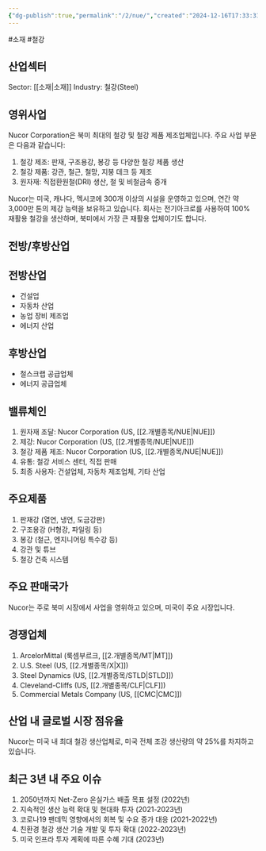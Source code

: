 ```yaml
---
{"dg-publish":true,"permalink":"/2/nue/","created":"2024-12-16T17:33:31.659+09:00","updated":"2025-07-29T21:37:04.996+09:00"}
---
```


#소재 #철강

## 산업섹터

Sector: [[소재\|소재]]
Industry: 철강(Steel)

## 영위사업

Nucor Corporation은 북미 최대의 철강 및 철강 제품 제조업체입니다. 주요 사업 부문은 다음과 같습니다:

1. 철강 제조: 판재, 구조용강, 봉강 등 다양한 철강 제품 생산
2. 철강 제품: 강관, 철근, 철망, 지붕 데크 등 제조
3. 원자재: 직접환원철(DRI) 생산, 철 및 비철금속 중개

Nucor는 미국, 캐나다, 멕시코에 300개 이상의 시설을 운영하고 있으며, 연간 약 3,000만 톤의 제강 능력을 보유하고 있습니다. 회사는 전기아크로를 사용하여 100% 재활용 철강을 생산하며, 북미에서 가장 큰 재활용 업체이기도 합니다.

## 전방/후방산업

## 전방산업

- 건설업
- 자동차 산업
- 농업 장비 제조업
- 에너지 산업

## 후방산업

- 철스크랩 공급업체
- 에너지 공급업체

## 밸류체인

1. 원자재 조달: Nucor Corporation (US, [[2.개별종목/NUE\|NUE]])
2. 제강: Nucor Corporation (US, [[2.개별종목/NUE\|NUE]])
3. 철강 제품 제조: Nucor Corporation (US, [[2.개별종목/NUE\|NUE]])
4. 유통: 철강 서비스 센터, 직접 판매
5. 최종 사용자: 건설업체, 자동차 제조업체, 기타 산업

## 주요제품

1. 판재강 (열연, 냉연, 도금강판)
2. 구조용강 (H형강, 파일링 등)
3. 봉강 (철근, 엔지니어링 특수강 등)
4. 강관 및 튜브
5. 철강 건축 시스템

## 주요 판매국가

Nucor는 주로 북미 시장에서 사업을 영위하고 있으며, 미국이 주요 시장입니다.

## 경쟁업체

1. ArcelorMittal (룩셈부르크, [[2.개별종목/MT\|MT]])
2. U.S. Steel (US, [[2.개별종목/X\|X]])
3. Steel Dynamics (US, [[2.개별종목/STLD\|STLD]])
4. Cleveland-Cliffs (US, [[2.개별종목/CLF\|CLF]])
5. Commercial Metals Company (US, [[CMC\|CMC]])

## 산업 내 글로벌 시장 점유율

Nucor는 미국 내 최대 철강 생산업체로, 미국 전체 조강 생산량의 약 25%를 차지하고 있습니다.

## 최근 3년 내 주요 이슈

1. 2050년까지 Net-Zero 온실가스 배출 목표 설정 (2022년)
2. 지속적인 생산 능력 확대 및 현대화 투자 (2021-2023년)
3. 코로나19 팬데믹 영향에서의 회복 및 수요 증가 대응 (2021-2022년)
4. 친환경 철강 생산 기술 개발 및 투자 확대 (2022-2023년)
5. 미국 인프라 투자 계획에 따른 수혜 기대 (2023년)